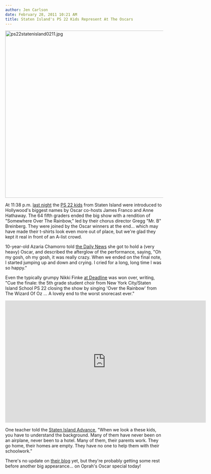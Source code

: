 ```yaml
---
author: Jen Carlson
date: February 28, 2011 10:21 AM
title: Staten Island's PS 22 Kids Represent At The Oscars
---
```


<p><span class="mt-enclosure mt-enclosure-image" style="display: inline;"> <img alt="ps22statenisland0211.jpg" src="https://web.archive.org/web/20110310155847im_/http://gothamist.com/attachments/arts_jen/ps22statenisland0211.jpg" width="640" height="534" class="image-none"> </span></p>

<p>At 11:38 p.m. <a href="https://web.archive.org/web/20110310155847/http://gothamist.com/2011/02/27/the_83rd_annual_academy_awards_happ.php">last night</a> the <a href="https://web.archive.org/web/20110310155847/http://gothamist.com/tags/ps22">PS 22 kids</a> from Staten Island were introduced to Hollywood&apos;s biggest names by Oscar co-hosts James Franco and Anne Hathaway. The 64 fifth graders ended the big show with a rendition of &quot;Somewhere Over The Rainbow,&quot; led by their chorus director Gregg &quot;Mr. B&quot; Breinberg. They were joined by the Oscar winners at the end... which may have made their t-shirts look even more out of place, but we&apos;re glad they kept it real in front of an A-list crowd.</p>

<p>10-year-old Azaria Chamorro told <a href="https://web.archive.org/web/20110310155847/http://www.nydailynews.com/ny_local/2011/02/28/2011-02-28_highfives_as_si_kids_choir_does_city_proud.html?r=ny_local&amp;utm_source=feedburner&amp;utm_medium=feed&amp;utm_campaign=Feed:+nydnrss/ny_local+%28NY+Local%29&amp;utm_content=Google+Reader">the Daily News</a> she got to hold a (very heavy) Oscar, and described the afterglow of the performance, saying, &quot;Oh my gosh, oh my gosh, it was really crazy. When we ended on the final note, I started jumping up and down and crying. I cried for a long, long time I was so happy.&quot;</p>

<p>Even the typically grumpy Nikki Finke <a href="https://web.archive.org/web/20110310155847/http://www.deadline.com/2011/02/nikkis-5th-annual-oscars-live-snarking/">at Deadline</a> was won over, writing, &quot;Cue the finale: the 5th grade student choir from New York City/Staten Island School PS 22 closing the show by singing &apos;Over the Rainbow&apos; from The Wizard Of Oz ... A lovely end to the worst snorecast ever.&quot;</p>

<p><iframe title="YouTube video player" width="640" height="390" src="https://web.archive.org/web/20110310155847if_/http://www.youtube.com/embed/sgPGdkZ8ulM" frameborder="0" allowfullscreen></iframe></p>

<p>One teacher told the <a href="https://web.archive.org/web/20110310155847/http://www.silive.com/northshore/index.ssf/2011/02/staten_islands_ps_22_chorus_pe.html">Staten Island Advance</a>, &quot;When we look a these kids, you have to understand the background. Many of them have never been on an airplane, never been to a hotel. Many of them, their parents work. They go home, their homes are empty. They have no one to help them with their schoolwork.&quot;</p>

<p>There&apos;s no update on <a href="https://web.archive.org/web/20110310155847/http://ps22chorus.blogspot.com/">their blog</a> yet, but they&apos;re probably getting some rest before another big appearance... on Oprah&apos;s Oscar special today!</p>